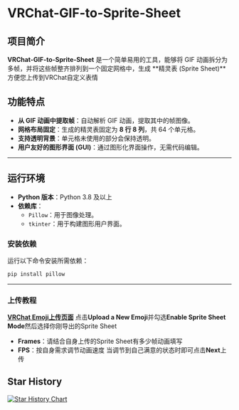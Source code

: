 # VRChat-GIF-to-Sprite-Sheet
## 项目简介
**VRChat-GIF-to-Sprite-Sheet** 是一个简单易用的工具，能够将 GIF 动画拆分为多帧，并将这些帧整齐排列到一个固定网格中，生成 **精灵表 (Sprite Sheet)**方便您上传到VRChat自定义表情
## 功能特点
- **从 GIF 动画中提取帧**：自动解析 GIF 动画，提取其中的帧图像。
- **网格布局固定**：生成的精灵表固定为 **8 行 8 列**，共 64 个单元格。
- **支持透明背景**：单元格未使用的部分会保持透明。
- **用户友好的图形界面 (GUI)**：通过图形化界面操作，无需代码编辑。

---

## 运行环境
- **Python 版本**：Python 3.8 及以上  
- **依赖库**：
  - `Pillow`：用于图像处理。
  - `tkinter`：用于构建图形用户界面。

### 安装依赖
运行以下命令安装所需依赖：
```bash
pip install pillow
```
---

### 上传教程
**[VRChat Emoji上传页面](https://vrchat.com/home/gallery/emoji)**
点击**Upload a New Emoji**并勾选**Enable Sprite Sheet Mode**然后选择你刚导出的Sprite Sheet
- **Frames**：请结合自身上传的Sprite Sheet有多少帧动画填写
- **FPS**：按自身需求调节动画速度
当调节到自己满意的状态时即可点击**Next**上传

## Star History

[![Star History Chart](https://api.star-history.com/svg?repos=mmyo456/VRChat-GIF-to-Sprite-Sheet&type=Date)](https://star-history.com/#mmyo456/VRChat-GIF-to-Sprite-Sheet&Date)
